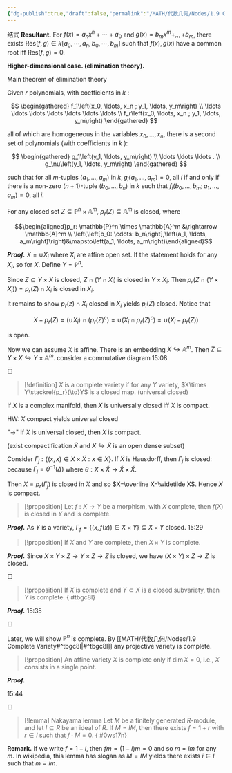 ```yaml
---
{"dg-publish":true,"draft":false,"permalink":"/MATH/代数几何/Nodes/1.9 Complete Variety/","dgPassFrontmatter":true}
---
```



结式
**Resultant.** For $f(x)=a_nx^n+\cdots+a_0$ and $g(x)=b_mx^m+,,,+b_m$, there exists $\mathrm{Res}(f,g)\in k[a_0,\cdots,a_n,b_0,\cdots,b_m]$ such that $f(x),g(x)$ have a common root iff $\mathrm{Res}(f,g)=0$. 

**Higher-dimensional case. (elimination theory).** 

Main theorem of elimination theory

Given $r$ polynomials, with coefficients in $k$ :

$$
\begin{gathered}
f_1\left(x_0, \ldots, x_n ; y_1, \ldots, y_m\right) \\
\ldots \ldots \ldots \ldots \ldots \ldots \ldots \\
f_r\left(x_0, \ldots, x_n ; y_1, \ldots, y_m\right)
\end{gathered}
$$

all of which are homogeneous in the variables $x_0, \ldots, x_n$, there is a second set of polynomials (with coefficients in $k$ ):

$$
\begin{gathered}
g_1\left(y_1, \ldots, y_m\right) \\
\ldots \ldots \ldots . \\
g_\nu\left(y_1, \ldots, y_m\right)
\end{gathered}
$$

such that for all $m$-tuples $\left(a_1, \ldots, a_m\right)$ in $k, g_i\left(a_1, \ldots, a_m\right)=0$, all $i$ if and only if there is a non-zero $(n+1)$-tuple $\left(b_0, \ldots, b_n\right)$ in $k$ such that $f_i\left(b_0, \ldots, b_m ; a_1, \ldots, a_m\right)=0$, all $i$. 


For any closed set $Z\subseteq \mathbb{P}^n\times \mathbb{A}^m$, $p_r(Z)\subseteq \mathbb{A}^m$ is closed, where

$$\begin{aligned}p_r: \mathbb{P}^n \times \mathbb{A}^m &\rightarrow \mathbb{A}^m \\ \left(\left[b_0: \cdots: b_n\right],\left(a_1, \ldots, a_m\right)\right)&\mapsto\left(a_1, \ldots, a_m\right)\end{aligned}$$

**_Proof._**
$X=\cup X_i$ where $X_i$ are affine open set. If the statement holds for any $X_i$, so for $X$. Define $Y=\mathbb{P}^n$. 

Since $Z\subseteq Y\times X$ is closed, $Z\cap (Y\cap X_i)$ is closed in $Y\times X_i$. Then $p_r(Z\cap(Y\times X_i))=p_r(Z)\cap X_i$ is closed in $X_i$. 

It remains to show $p_r(z)\cap X_i$ closed in $X_i$ yields $p_i(Z)$ closed. Notice that 

$$X-p_r(Z)=(\cup X_i)\cap (p_r(Z)^c)=\cup(X_i\cap p_r(Z)^c)=\cup (X_i-p_r(Z))$$

is open. 

Now we can assume $X$ is affine. There is an embedding $X\hookrightarrow \mathbb{A}^m$. Then $Z\subseteq Y\times X\hookrightarrow Y\times \mathbb{A}^m$. consider a commutative diagram 15:08

<p align="left">□</p>


> [!definition]
> $X$ is a complete variety if for any $Y$ variety, $X\times Y\stackrel{p_r}{\to}Y$ is a closed map. (universal closed)

If $X$ is a complex manifold, then $X$ is universally closed iff $X$ is compact. 

HW: $X$ compact yields universal closed

"->" If $X$ is universal closed, then $X$ is compact.

(exist compactification $\widetilde X$ and $X\hookrightarrow \widetilde X$ is an open dense subset)

Consider $\Gamma_j:\{(x,x)\in X\times \widetilde X:x\in X\}$. If $\widetilde X$ is Hausdorff, then $\Gamma_j$ is closed: because $\Gamma_j=\theta^{-1}(\Delta)$ where $\theta:X\times \widetilde X\to \widetilde X\times \widetilde X$. 

Then $X=p_r(\Gamma_j)$ is closed in $\widetilde X$ and so $X=\overline X=\widetilde X$. Hence $X$ is compact. 

> [!proposition]
> Let $f: X \rightarrow Y$ be a morphism, with $X$ complete, then $f(X)$ is closed in $Y$ and is complete.

**_Proof._**
As $Y$ is a variety, $\Gamma_f=\{(x,f(x))\in X\times Y\}\subseteq X\times Y$ closed. 15:29


> [!proposition]
> If $X$ and $Y$ are complete, then $X \times Y$ is complete.

**_Proof._**
Since $X\times Y\times Z\to Y\times Z\to Z$ is closed, we have $(X\times Y)\times Z\to Z$ is closed.
<p align="left">□</p>


> [!proposition]
> If $X$ is complete and $Y \subset X$ is a closed subvariety, then $Y$ is complete.
{ #tbgc8l}


**_Proof._**
15:35
<p align="left">□</p>

Later, we will show $\mathbb{P}^n$ is complete. By [[MATH/代数几何/Nodes/1.9 Complete Variety#^tbgc8l\|#^tbgc8l]] any projective variety is complete. 

> [!proposition]
> An affine variety $X$ is complete only if $\operatorname{dim} X=0$, i.e., $X$ consists in a single point.

**_Proof._**

15:44 

<p align="left">□</p>


> [!lemma] Nakayama lemma
> Let $M$ be a finitely generated $R$-module, and let $I\subseteq R$ be an ideal of $R$. If $M=IM$, then there exists $f=1+r$ with $r\in I$ such that $f\cdot M=0$. 
{ #0ws17n}


**Remark.** If we write $f=1-i$, then $fm=(1-i)m=0$ and so $m=im$ for any $m$. In wikipedia, this lemma has slogan as $M=IM$ yields there exists $i\in I$ such that $m=im$. 






